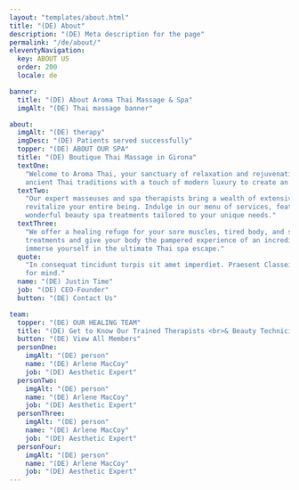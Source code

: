```yaml
---
layout: "templates/about.html"
title: "(DE) About"
description: "(DE) Meta description for the page"
permalink: "/de/about/"
eleventyNavigation:
  key: ABOUT US
  order: 200
  locale: de

banner:
  title: "(DE) About Aroma Thai Massage & Spa"
  imgAlt: "(DE) Thai massage banner"

about:
  imgAlt: "(DE) therapy"
  imgDesc: "(DE) Patients served successfully"
  topper: "(DE) ABOUT OUR SPA"
  title: "(DE) Boutique Thai Massage in Girona"
  textOne:
    "Welcome to Aroma Thai, your sanctuary of relaxation and rejuvenation in Girona. We seamlessly blend the wisdom of
    ancient Thai traditions with a touch of modern luxury to create an unforgettable spa experience."
  textTwo:
    "Our expert masseuses and spa therapists bring a wealth of extensive expertise to balance your inner energy and
    revitalize your entire being. Indulge in our menu of services, featuring relaxing traditional Thai massage and
    wonderful beauty spa treatments tailored to your unique needs."
  textThree:
    "We offer a healing refuge for your sore muscles, tired body, and stressful mind. Time to elevate your beauty
    treatments and give your body the pampered experience of an incredible culture. Schedule your appointment today and
    immerse yourself in the ultimate Thai spa escape."
  quote:
    "In consequat tincidunt turpis sit amet imperdiet. Praesent Classei consequat tincidunt turpis sit amet imperdiet
    for mind."
  name: "(DE) Justin Time"
  job: "(DE) CEO-Founder"
  button: "(DE) Contact Us"

team:
  topper: "(DE) OUR HEALING TEAM"
  title: "(DE) Get to Know Our Trained Therapists <br>& Beauty Technicians"
  button: "(DE) View All Members"
  personOne:
    imgAlt: "(DE) person"
    name: "(DE) Arlene MacCoy"
    job: "(DE) Aesthetic Expert"
  personTwo:
    imgAlt: "(DE) person"
    name: "(DE) Arlene MacCoy"
    job: "(DE) Aesthetic Expert"
  personThree:
    imgAlt: "(DE) person"
    name: "(DE) Arlene MacCoy"
    job: "(DE) Aesthetic Expert"
  personFour:
    imgAlt: "(DE) person"
    name: "(DE) Arlene MacCoy"
    job: "(DE) Aesthetic Expert"
---
```

